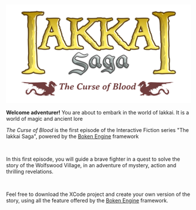 <img src="raw/extra/logo.png" alt="Iakkai Saga - The Curse of Blood" width="600"/>

<p><strong>Welcome adventurer!</strong> You are about to embark in the world of Iakkai. It is a world of magic and ancient lore</p>

<p><i>The Curse of Blood</i> is the first episode of the Interactive Fiction series "The Iakkai Saga", powered by the <a href="https://github.com/boken-engine/boken-engine">Boken Engine</a> framework

<img src="raw/extra/map.png" alt="" width="200"/>&nbsp;
<img src="raw/extra/castle.png" alt="" width="200"/>&nbsp;
<img src="raw/extra/arms.png" alt="" width="200"/>&nbsp;

  
<p>In this first episode, you will guide a brave fighter in a quest to solve the story of the Wolfswood Village, in an adventure of mystery, action and thrilling revelations.</p>

<img src="raw/extra/hunter.png" alt="" width="200"/>&nbsp;
<img src="raw/extra/village.png" alt="" width="200"/>&nbsp;
<img src="raw/extra/tower.png" alt="" width="200"/>&nbsp;

<p>Feel free to download the XCode project and create your own version of the story, using all the feature offered by the <a href="https://github.com/boken-engine/boken-engine">Boken Engine</a> framework.

